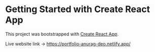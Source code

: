 # Getting Started with Create React App

This project was bootstrapped with [Create React App](https://github.com/facebook/create-react-app).

Live website link -> https://portfolio-anurag-deo.netlify.app/

